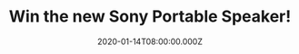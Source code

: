 ---
campaign-uuid: "c-7fbe7ff6-b90b-40e8-93a7-562b260d2917"
type: "Competition"
category: "Technology"
date: "2020-01-14T08:00:00.000Z"
end-date: "2020-02-14T23:59:00.000Z"
disable-form: false
is_promoted: false
has_entry_page: true
title: "Win the new Sony Portable Speaker!"
competition-description: "<p>Enhance every beat and give your party that extra boost\
  \ thanks to the brand new Sony SRS-XB01 Compact Portable Water Resistant Wireless\
  \ Bluetooth Speaker with Extra Bass. We have great news, we are giving away one\
  \ of them to you, lucky member!</p>\n<p>Get ready to enjoy your music anywhere you\
  \ go. Click below for a chance to win.</p>\n"
hero-header: "Win the new Sony Portable Speaker!"
terms-confirmation: "N/A"
banner-img: "https://assets.expresslyapp.com/asset-c2e43fe0-3016-474c-a9da-49906ee7e7e3.jpg"
logo-left-href: "http://club.expressly.io"
logo-left-image: "https://assets.expresslyapp.com/asset-fcf39fc7-3e7e-494a-9af5-b26912bdcedb.jpg"
logo-left-title: "Expressly Club"
bg-image-hero: "https://assets.expresslyapp.com/asset-d6272bf3-8ffe-496e-97c0-e3a74f4e7737.jpg"
bg-image-first: "https://assets.expresslyapp.com/asset-6efd7278-cf68-4808-a752-786155d80d66.jpg"
section1-content: "<p>Water-resistant design, Portable and durable, Built-in microphone\
  \ for hands-free calling… and many more features for you to enjoy. This amazing\
  \ speaker will give you a powerful sound from a small package and letting you take\
  \ the party everywhere with you.</p>\n<p>Does it sound good to you? Enter below\
  \ for a chance to win and let’s get the party started right now!</p>\n<p>Good luck!</p>\n"
entry-title: "Win the new Sony Portable Speaker!"
entry-content: "<p>Enter the draw to win the new Sony Portable Speaker by completing\
  \ the form below before 23:59 on the 14th of February 2019.</p>\n"
has-winner: false
prize-description: "The new Sony Portable Speaker!"
special-conditions: "Multiple entries are allowed up to one every day.\r\n\r\n\r\n\
  This competition is also available on: https://aaa.nme.com/competitions/sony-speaker-portable-prize"
country-restrictions:
- "GB"
---
